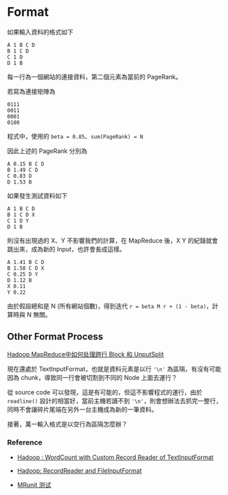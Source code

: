 # Format #

如果輸入資料的格式如下

```
A 1 B C D
B 1 C D
C 1 D
D 1 B
```

每一行為一個網站的連接資料，第二個元素為當前的 PageRank。

若寫為連接矩陣為

```
0111
0011
0001
0100
```

程式中，使用的 `beta = 0.85`、`sum(PageRank) = N`

因此上述的 PageRank 分別為

```
A 0.15 B C D
B 1.49 C D
C 0.83 D
D 1.53 B
```

如果發生測試資料如下

```
A 1 B C D
B 1 C D X
C 1 D Y
D 1 B 
```

則沒有出現過的 X、Y 不影響我們的計算，在 MapReduce 後，X Y 的紀錄就會跳出來，成為新的 Input，也許會長成這樣。

```
A 1.41 B C D
B 1.58 C D X
C 0.25 D Y
D 1.12 B 
X 0.11
Y 0.22
```

由於假設總和是 N (所有網站個數)，得到迭代 `r = beta M r + (1 - beta)`，計算時與 N 無關。

## Other Format Process ##

[Hadoop MapReduce中如何处理跨行 Block 和 UnputSplit](http://olylakers.iteye.com/blog/1070068)

現在還處於 TextInputFormat，也就是資料元素是以行 `'\n'` 為區隔，有沒有可能因為 chunk，導致同一行會被切割到不同的 Node 上面去運行？

從 source code 可以發現，這是有可能的，但這不影響程式的運行，由於 `readline()` 設計的相當好，當前主機若讀不到 `'\n'`，則會想辦法去抓完一整行，同時不會讓碎片尾端在另外一台主機成為新的一筆資料。

接著，萬一輸入格式是以空行為區隔怎麼辦？

### Reference ###

* [Hadoop : WordCount with Custom Record Reader of TextInputFormat](http://bigdatacircus.com/2012/08/01/wordcount-with-custom-record-reader-of-textinputformat/)

* [Hadoop: RecordReader and FileInputFormat](https://hadoopi.wordpress.com/2013/05/27/understand-recordreader-inputsplit/)

* [MRunit 测试](http://yugouai.iteye.com/blog/2161631)